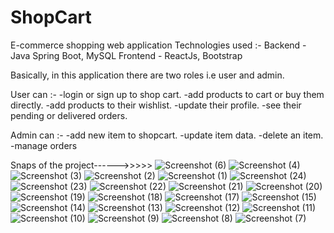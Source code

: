 # ShopCart
E-commerce shopping web application
Technologies used :-
  Backend - Java Spring Boot, MySQL
  Frontend - ReactJs, Bootstrap

Basically, in this application there are two roles i.e user and admin.

User can :-
-login or sign up to shop cart.
-add products to cart or buy them directly.
-add products to their wishlist.
-update their profile.
-see their pending or delivered orders.

Admin can :-
-add new item to shopcart.
-update item data.
-delete an item.
-manage orders

Snaps of the project------>>>>>
![Screenshot (6)](https://github.com/saurabhkamble03/ShopCart/assets/94774518/47ede447-360b-42ae-a36c-0c986bac0d95)
![Screenshot (4)](https://github.com/saurabhkamble03/ShopCart/assets/94774518/530ba453-c66e-48e5-a1d1-b3b98769ce77)
![Screenshot (3)](https://github.com/saurabhkamble03/ShopCart/assets/94774518/56f1d4e3-2324-43f1-99f2-d097d494606b)
![Screenshot (2)](https://github.com/saurabhkamble03/ShopCart/assets/94774518/2a760593-f4b9-4e5a-8233-5e506d8a3f22)
![Screenshot (1)](https://github.com/saurabhkamble03/ShopCart/assets/94774518/98cec860-7920-49b4-8ffb-9f9db63abdc7)
![Screenshot (24)](https://github.com/saurabhkamble03/ShopCart/assets/94774518/3e6d8ed1-ac82-44b4-b5c2-b774f68bf6af)
![Screenshot (23)](https://github.com/saurabhkamble03/ShopCart/assets/94774518/8fa80fce-19f0-4bb1-9873-afa314202e74)
![Screenshot (22)](https://github.com/saurabhkamble03/ShopCart/assets/94774518/0286fd2f-de11-40b1-bb79-a5e84d96f9e6)
![Screenshot (21)](https://github.com/saurabhkamble03/ShopCart/assets/94774518/54ba2bf5-dc8c-4107-b8ff-6660f0be53b2)
![Screenshot (20)](https://github.com/saurabhkamble03/ShopCart/assets/94774518/8bdf3cf3-41da-48a4-924a-f0c939645bf7)
![Screenshot (19)](https://github.com/saurabhkamble03/ShopCart/assets/94774518/66dcfa63-c3e2-402b-9b4d-f3d516153bea)
![Screenshot (18)](https://github.com/saurabhkamble03/ShopCart/assets/94774518/8f5893ac-95c1-4329-b4bd-7cdafe43db31)
![Screenshot (17)](https://github.com/saurabhkamble03/ShopCart/assets/94774518/d8cbd3b4-bf47-49fd-b440-541e3df01b37)
![Screenshot (15)](https://github.com/saurabhkamble03/ShopCart/assets/94774518/fc3aae61-27b3-44c8-a2fd-333a267fe92f)
![Screenshot (14)](https://github.com/saurabhkamble03/ShopCart/assets/94774518/aad49241-bc58-4636-930c-59b676b55bcd)
![Screenshot (13)](https://github.com/saurabhkamble03/ShopCart/assets/94774518/2962dd32-6e31-4313-a3fe-2f71f3771f0a)
![Screenshot (12)](https://github.com/saurabhkamble03/ShopCart/assets/94774518/4081cea3-5e7e-4be8-8aa1-c3aa277c1b45)
![Screenshot (11)](https://github.com/saurabhkamble03/ShopCart/assets/94774518/9af3b5df-45bf-48cb-8446-d34b8ae7bb20)
![Screenshot (10)](https://github.com/saurabhkamble03/ShopCart/assets/94774518/f12c9f63-eb7e-4a84-9cf0-88d197d15a53)
![Screenshot (9)](https://github.com/saurabhkamble03/ShopCart/assets/94774518/7da57a6e-9ded-47cb-b49c-d6dbbbccf85c)
![Screenshot (8)](https://github.com/saurabhkamble03/ShopCart/assets/94774518/b46a92c4-575f-475f-ab31-75e30097cab0)
![Screenshot (7)](https://github.com/saurabhkamble03/ShopCart/assets/94774518/d3674f9a-46f0-48ac-bdef-f92733a09856)




